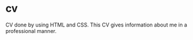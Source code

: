 # cv 

CV done by using HTML and CSS. This CV gives information about me in  a professional manner.
